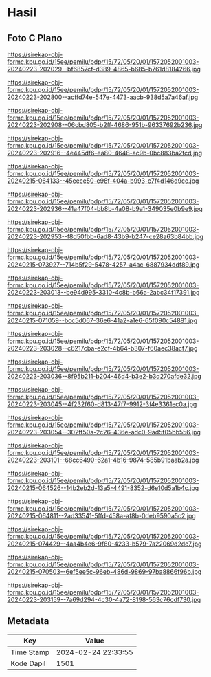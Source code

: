 # Hasil

## Foto C Plano

https://sirekap-obj-formc.kpu.go.id/15ee/pemilu/pdpr/15/72/05/20/01/1572052001003-20240223-202029--bf6857cf-d389-4865-b685-b761d8184266.jpg

https://sirekap-obj-formc.kpu.go.id/15ee/pemilu/pdpr/15/72/05/20/01/1572052001003-20240223-202800--acffd74e-547e-4473-aacb-938d5a7a46af.jpg

https://sirekap-obj-formc.kpu.go.id/15ee/pemilu/pdpr/15/72/05/20/01/1572052001003-20240223-202908--06cbd805-b2ff-4686-951b-96337692b236.jpg

https://sirekap-obj-formc.kpu.go.id/15ee/pemilu/pdpr/15/72/05/20/01/1572052001003-20240223-202916--4e445df6-ea80-4648-ac9b-0bc883ba2fcd.jpg

https://sirekap-obj-formc.kpu.go.id/15ee/pemilu/pdpr/15/72/05/20/01/1572052001003-20240215-064133--45eece50-e98f-404a-b993-c7f4d146d9cc.jpg

https://sirekap-obj-formc.kpu.go.id/15ee/pemilu/pdpr/15/72/05/20/01/1572052001003-20240223-202936--41a47f04-bb8b-4a08-b9a1-349035e0b9e9.jpg

https://sirekap-obj-formc.kpu.go.id/15ee/pemilu/pdpr/15/72/05/20/01/1572052001003-20240223-202953--f8d50fbb-6ad8-43b9-b247-ce28a63b84bb.jpg

https://sirekap-obj-formc.kpu.go.id/15ee/pemilu/pdpr/15/72/05/20/01/1572052001003-20240215-073927--714b5f29-5478-4257-a4ac-6887934ddf89.jpg

https://sirekap-obj-formc.kpu.go.id/15ee/pemilu/pdpr/15/72/05/20/01/1572052001003-20240223-203013--be94d995-3310-4c8b-b66a-2abc34f17391.jpg

https://sirekap-obj-formc.kpu.go.id/15ee/pemilu/pdpr/15/72/05/20/01/1572052001003-20240215-071059--bcc5d067-36e6-41a2-a1e6-65f090c54881.jpg

https://sirekap-obj-formc.kpu.go.id/15ee/pemilu/pdpr/15/72/05/20/01/1572052001003-20240223-203028--c6217cba-e2cf-4b64-b307-f60aec38acf7.jpg

https://sirekap-obj-formc.kpu.go.id/15ee/pemilu/pdpr/15/72/05/20/01/1572052001003-20240223-203036--8f95b211-b204-46d4-b3e2-b3d270afde32.jpg

https://sirekap-obj-formc.kpu.go.id/15ee/pemilu/pdpr/15/72/05/20/01/1572052001003-20240223-203045--4f232f60-d813-47f7-9912-3f4e3361ec0a.jpg

https://sirekap-obj-formc.kpu.go.id/15ee/pemilu/pdpr/15/72/05/20/01/1572052001003-20240223-203054--302ff50a-2c26-436e-adc0-9ad5f05bb556.jpg

https://sirekap-obj-formc.kpu.go.id/15ee/pemilu/pdpr/15/72/05/20/01/1572052001003-20240223-203101--68cc6490-62a1-4b16-9874-585b91baab2a.jpg

https://sirekap-obj-formc.kpu.go.id/15ee/pemilu/pdpr/15/72/05/20/01/1572052001003-20240215-064526--14b2eb2d-13a5-4491-8352-d6e10d5a1b4c.jpg

https://sirekap-obj-formc.kpu.go.id/15ee/pemilu/pdpr/15/72/05/20/01/1572052001003-20240215-064811--2ad33541-5ffd-458a-af8b-0deb9590a5c2.jpg

https://sirekap-obj-formc.kpu.go.id/15ee/pemilu/pdpr/15/72/05/20/01/1572052001003-20240215-074429--4aa4b4e6-9f80-4233-b579-7a22069d2dc7.jpg

https://sirekap-obj-formc.kpu.go.id/15ee/pemilu/pdpr/15/72/05/20/01/1572052001003-20240215-070503--6ef5ee5c-96eb-486d-9869-97ba8866f96b.jpg

https://sirekap-obj-formc.kpu.go.id/15ee/pemilu/pdpr/15/72/05/20/01/1572052001003-20240223-203159--7a69d294-4c30-4a72-8198-563c76cdf730.jpg


## Metadata

| Key        | Value               |
| ---------- | ------------------- |
| Time Stamp | 2024-02-24 22:33:55 |
| Kode Dapil | 1501                |




